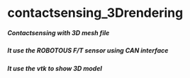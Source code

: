 # contactsensing_3Drendering

##### Contactsensing with 3D mesh file
##### It use the ROBOTOUS F/T sensor using CAN interface
##### It use the vtk to show 3D model
